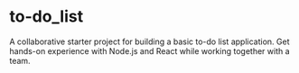# to-do_list
A collaborative starter project for building a basic to-do list application. Get hands-on experience with Node.js and React while working together with a team.
